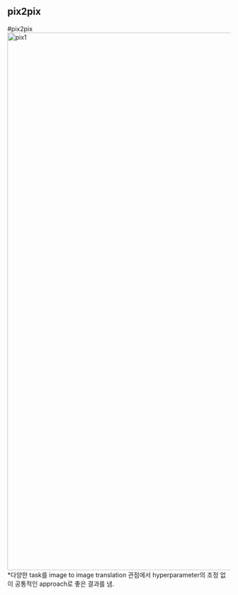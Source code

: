 ## pix2pix
#pix2pix
<img width="1213" alt="pix1" src="https://user-images.githubusercontent.com/86214286/205290281-b9f76507-9b3a-4132-8519-b12d5e6b628e.png">
*다양한 task를 image to image translation 관점에서 hyperparameter의 조정 없이 공통적인 approach로 좋은 결과를 냄.
